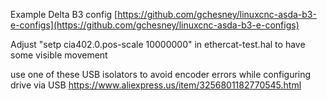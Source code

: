 

Example Delta B3 config [https://github.com/gchesney/linuxcnc-asda-b3-e-configs](https://github.com/gchesney/linuxcnc-asda-b3-e-configs)

Adjust "setp cia402.0.pos-scale 10000000" in ethercat-test.hal to have some visible movement

use one of these USB isolators to avoid encoder errors while configuring drive via USB https://www.aliexpress.us/item/3256801182770545.html
